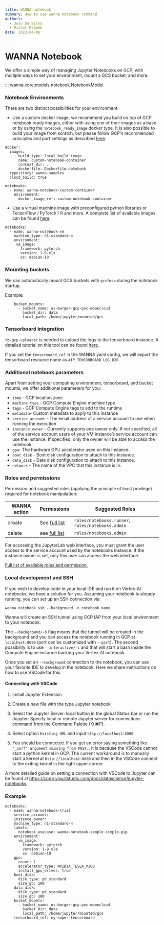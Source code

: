 ```yaml
---
title: WANNA notebook
summary: How to use wanna notebook command
authors:
  - Joao Da Silva
  - Michal Mrázek
date: 2022-04-06
---
```

  
# WANNA Notebook
We offer a simple way of managing Jupyter Notebooks on GCP, with multiple ways
to set your environment, mount a GCS bucket, and more.

::: wanna.core.models.notebook.NotebookModel

### Notebook Environments
There are two distinct possibilities for your environment.

- Use a custom docker image, we recommend you build on top of GCP notebook ready images, either with
using one of their images as a base or by using the `notebook_ready_image` docker type. 
  It is also possible to build your image from scratch, but please follow GCP's recommended 
  principles and port settings as described [here](https://cloud.google.com/vertex-ai/docs/workbench/user-managed/custom-container).
```
docker:
  images:
    - build_type: local_build_image
      name: custom-notebook-container
      context_dir: .
      dockerfile: Dockerfile.notebook
  repository: wanna-samples
  cloud_build: true

notebooks:
  - name: wanna-notebook-custom-container
    environment:
      docker_image_ref: custom-notebook-container
```  
- Use a virtual machine image with preconfigured python libraries or TensorFlow / PyTorch / R and more.
A complete list of available images can be found [here](https://cloud.google.com/vertex-ai/docs/workbench/user-managed/images).

```
notebooks:
  - name: wanna-notebook-vm
    machine_type: n1-standard-4
    environment:
     vm_image:
       framework: pytorch
       version: 1-9-xla
       os: debian-10
```    
### Mounting buckets
We can automatically mount GCS buckets with `gcsfuse` during the notebook startup.

Example:
``` 
    bucket_mounts:
      - bucket_name: us-burger-gcp-poc-mooncloud
        bucket_dir: data
        local_path: /home/jupyter/mounted/gcs
``` 

### Tensorboard integration
`tb-gcp-uploader` is needed to upload the logs to the tensorboard instance. A detailed
tutorial on this tool can be found [here](https://cloud.google.com/vertex-ai/docs/experiments/tensorboard-overview).

If you set the `tensorboard_ref` in the WANNA yaml config, we will export the tensorboard resource name
as `AIP_TENSORBOARD_LOG_DIR`.

### Additional notebook parameters
Apart from setting your computing environment, tensorboard, and bucket mounts, we offer additional parameters for you:

- `zone` - GCP location zone
- `machine_type` - GCP Compute Engine machine type 
- `tags` - GCP Compute Engine tags to add to the runtime
- `metadata`- Custom metadata to apply to this instance
- `service_account` - The email address of a service account to use when running the execution
- `instance_owner` - Currently supports one owner only. If not specified, all of the service account users of your VM instance’s service account can use the instance.
  If specified, only the owner will be able to access the notebook.
- `gpu`- The hardware GPU accelerator used on this instance. 
- `boot_disk` - Boot disk configuration to attach to this instance.
- `data_disk` - Data disk configuration to attach to this instance.
- `network` - The name of the VPC that this instance is in.


### Roles and permissions
Permission and suggested roles (applying the principle of least privilege) required for notebook manipulation:

| WANNA action  | Permissions | Suggested Roles  |
| -----------   | ----------- | ------ |
| create  | See [full list](https://cloud.google.com/vertex-ai/docs/workbench/user-managed/iam)      | `roles/notebooks.runner`, `roles/notebooks.admin`     |
| delete  | see [full list](https://cloud.google.com/vertex-ai/docs/workbench/user-managed/iam)       | `roles/notebooks.admin`       |

For accessing the JupyterLab web interface, you must grant the user access to the service account used by the notebooks instance. 
If the instance owner is set, only this user can access the web interface.

[Full list of available roles and permission.](https://cloud.google.com/vertex-ai/docs/workbench/user-managed/iam)

### Local development and SSH
If you wish to develop code in your local IDE and run it on Vertex-AI notebooks, we have a solution for you.
Assuming your notebook is already running, you can set up an SSH connection via:

```
wanna notebook ssh --background -n notebook_name
```

Wanna will create an SSH tunnel using GCP IAP from your local environment to your notebook.

The `--background/-b` flag means that the tunnel will be created in the background and you can 
access the notebook running in GCP at `localhost:8080` (port can be customized with `--port`).
The second possibility is to use `--interactive/-i` and that will start a bash inside the Compute Engine
instance backing your Vertex-AI notebook.

Once you set an `--background` connection to the notebook, you can use your favorite IDE to develop
in the notebook. Here we share instructions on how to use VSCode for this.

#### Connecting with VSCode
1. Install Jupyter Extension 
2. Create a new file with the type Jupyter notebook
3. Select the Jupyter Server: local button in the global Status bar or run the 
   Jupyter: Specify local or remote Jupyter server for connections command from the Command Palette (⇧⌘P).
   
4. Select option `Existing URL` and input `http://localhost:8080`
5. You should be connected. If you get an error saying something like `'_xsrf' argument missing from POST.`,
it is because the VSCode cannot start a python kernel in GCP. The current workaround is to manually start
   a kernel at `http://localhost:8080` and then in the VSCode connect to the exiting kernel in the right upper corner.
   

A more detailed guide on setting a connection with VSCode to Jupyter can be found at https://code.visualstudio.com/docs/datascience/jupyter-notebooks.


### Example
```
notebooks:
  - name: wanna-notebook-trial
    service_account:
    instance_owner: 
    machine_type: n1-standard-4
    labels:
      notebook_usecase: wanna-notebook-sample-simple-pip
    environment:
      vm_image:
        framework: pytorch
        version: 1-9-xla
        os: debian-10
    gpu:
      count: 1
      accelerator_type: NVIDIA_TESLA_V100
      install_gpu_driver: true
    boot_disk:
      disk_type: pd_standard
      size_gb: 100
    data_disk:
      disk_type: pd_standard
      size_gb: 100
    bucket_mounts:
      - bucket_name: us-burger-gcp-poc-mooncloud
        bucket_dir: data
        local_path: /home/jupyter/mounted/gcs
    tensorboard_ref: my-super-tensorboard
```
